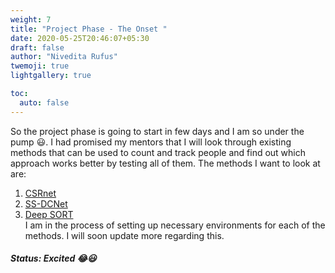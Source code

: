 ```yaml
---
weight: 7
title: "Project Phase - The Onset "
date: 2020-05-25T20:46:07+05:30
draft: false
author: "Nivedita Rufus"
twemoji: true
lightgallery: true

toc:
  auto: false
---
```


So the project phase is going to start in few days and I am so under the pump :smiley:. I had promised my mentors that I will look through existing methods that can be used to count and track people and find out which approach works better by testing all of them. The methods I want to look at are:
1. [CSRnet](https://arxiv.org/pdf/1802.10062.pdf)
2. [SS-DCNet](https://arxiv.org/pdf/2001.01886.pdf)
3. [Deep SORT](https://arxiv.org/pdf/1703.07402.pdf)  
I am in the process of setting up necessary environments for each of the methods. I will soon update more regarding this.

##### Status: Excited :joy::smiley: